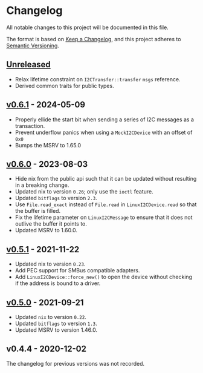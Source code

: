 # Changelog

All notable changes to this project will be documented in this file.

The format is based on [Keep a Changelog](https://keepachangelog.com/en/1.0.0/),
and this project adheres to [Semantic
Versioning](https://semver.org/spec/v2.0.0.html).

## [Unreleased]

- Relax lifetime constraint on `I2CTransfer::transfer` `msgs` reference.
- Derived common traits for public types.

## [v0.6.1] - 2024-05-09

- Properly ellide the start bit when sending a series of I2C messages as a
  transaction.
- Prevent underflow panics when using a `MockI2CDevice` with an offset of `0x0`
- Bumps the MSRV to 1.65.0

## [v0.6.0] - 2023-08-03

- Hide nix from the public api such that it can be updated without resulting in a breaking change.
- Updated nix to version `0.26`; only use the `ioctl` feature.
- Updated `bitflags` to version `2.3`.
- Use `File.read_exact` instead of `File.read` in `LinuxI2CDevice.read` so that the buffer is filled.
- Fix the lifetime parameter on `LinuxI2CMessage` to ensure that it does not outlive the buffer it points to.
- Updated MSRV to 1.60.0.

## [v0.5.1] - 2021-11-22

- Updated nix to version `0.23`.
- Add PEC support for SMBus compatible adapters.
- Add `LinuxI2CDevice::force_new()` to open the device without checking if the address is bound to a driver.

## [v0.5.0] - 2021-09-21

- Updated `nix` to version `0.22`.
- Updated `bitflags` to version `1.3`.
- Updated MSRV to version 1.46.0.

## v0.4.4 - 2020-12-02

The changelog for previous versions was not recorded.

[Unreleased]: https://github.com/rust-embedded/rust-i2cdev/compare/0.6.1...HEAD
[v0.6.1]: https://github.com/rust-embedded/rust-i2cdev/compare/0.6.0...0.6.1
[v0.6.0]: https://github.com/rust-embedded/rust-i2cdev/compare/0.5.1...0.6.0
[v0.5.1]: https://github.com/rust-embedded/rust-i2cdev/compare/0.5.0...0.5.1
[v0.5.0]: https://github.com/rust-embedded/rust-i2cdev/compare/0.4.0...0.5.0
